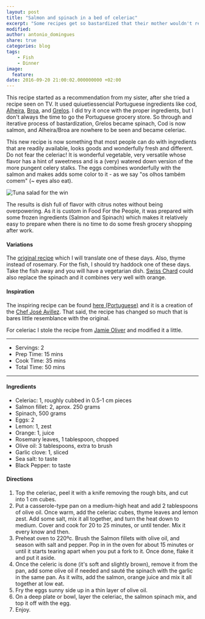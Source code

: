 ```yaml
---
layout: post
title: "Salmon and spinach in a bed of celeriac"
excerpt: "Some recipes get so bastardized that their mother wouldn't recognized them"
modified:
author: antonio_domingues
share: true
categories: blog
tags:
    - Fish
    - Dinner
image:
  feature:
date: 2016-09-20 21:00:02.000000000 +02:00
---
```



This recipe started as a recommendation from my sister, after she tried a recipe seen on TV. It used quiuetiessencial Portuguese ingredients like cod, [Alheira](https://en.wikipedia.org/wiki/Alheira), [Broa](https://en.wikipedia.org/wiki/Broa), and [Grelos](https://en.wikipedia.org/wiki/Rapini). I did try it once with the proper ingredients, but I don't always the time to go the Portuguese grocery store. So through and iterative process of bastardization, Grelos became spinach, Cod is now salmon, and Alheira/Broa are nowhere to be seen and became celeriac.

This new recipe is now something that most people can do with ingredients that are readily available, looks goods and wonderfully fresh and different. Do not fear the celeriac! It is wonderful vegetable, very versatile whose flavor has a hint of sweetness and is a (very) watered down version of the more pungent celery stalks. The eggs combines wonderfully with the salmon and makes adds some color to it - as we say "os olhos também comem" (~ eyes also eat).  


![Tuna salad for the win](https://dl.dropboxusercontent.com/u/9519660/foodforthepeople/img/SpinachAndSalmon.jpg)

The results is dish full of flavor with citrus notes without being overpowering. As it is custom in Food For the People, it was prepared with some frozen ingredients (Salmon and Spinach) which makes it relatively easy to prepare when there is no time to do some fresh grocery shopping after work. 

#### Variations

The [original recipe](https://www.joseavillez.pt/jdownloads/Receitas/Receitas_S1/receita_p2_15jun_lascas_bacalhau.pdf) which I will translate one of these days. Also, thyme instead of rosemary. For the fish, I should try haddock one of these days. Take the fish away and you will have a vegetarian dish. [Swiss Chard](https://en.wikipedia.org/wiki/Chard) could also replace the spinach and it combines very well with orange.


#### Inspiration

The inspiring recipe can be found [here (Portuguese)](https://www.joseavillez.pt/jdownloads/Receitas/Receitas_S1/receita_p2_15jun_lascas_bacalhau.pdf) and it is a creation of the [Chef José Avillez](https://www.joseavillez.pt). That said, the recipe has changed so much that is bares little resemblance with the original.

For celeriac I stole the recipe from [Jamie Oliver](http://www.jamieoliver.com/recipes/vegetables-recipes/simple-as-that-celeriac/) and modified it a little.

---

* Servings: 2
* Prep Time:  15 mins
* Cook Time:  35 mins
* Total Time: 50 mins

---


#### Ingredients

* Celeriac: 1, roughly cubbed in 0.5-1 cm pieces
* Salmon fillet: 2, aprox. 250 grams
* Spinach, 500 grams
* Eggs: 2
* Lemon: 1, zest
* Orange: 1, juice
* Rosemary leaves, 1 tablespoon, chopped
* Olive oil: 3 tablespoons, extra to brush
* Garlic clove: 1, sliced
* Sea salt: to taste
* Black Pepper: to taste


#### Directions

1. Top the celeriac, peel it with a knife removing the rough bits, and cut into 1 cm cubes.
2. Put a casserole-type pan on a medium-high heat and add 2 tablespoons of olive oil. Once warm, add the celeriac cubes, thyme leaves and lemon zest. Add some salt, mix it all together, and turn the heat down to medium. Cover and cook for 20 to 25 minutes, or until tender. Mix it every know and then.
3. Preheat oven to 220ºc. Brush the Salmon fillets with olive oil, and season with salt and pepper. Pop in in the oven for about 15 minutes or until it starts tearing apart when you put a fork to it. Once done, flake it and put it aside.
4. Once the celeric is done (it's soft and slightly brown), remove it from the pan, add some olive oil if needed and sauté the spinach with the garlic in the same pan. As it wilts, add the salmon, orange juice and mix it all together at low eat.
5. Fry the eggs sunny side up in a thin layer of olive oil. 
6. On a deep plate or bowl, layer the celeriac, the salmon spinach mix, and top it off with the egg.
7. Enjoy.
